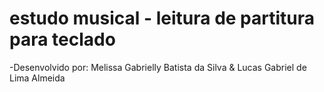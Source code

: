 # estudo musical - leitura de partitura para teclado

-Desenvolvido por: Melissa Gabrielly Batista da Silva & Lucas Gabriel de Lima Almeida 
